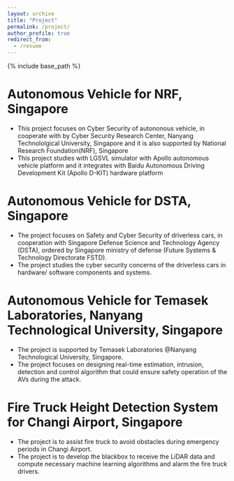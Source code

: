 ```yaml
---
layout: archive
title: "Project"
permalink: /project/
author_profile: true
redirect_from:
  - /resume
---
```


{% include base_path %}

Autonomous Vehicle for NRF, Singapore
======
* This project focuses on Cyber Security of autononous vehicle, in cooperate with by Cyber Security Research Center, Nanyang Technololgical University, Singapore and it is also supported by National Research Foundation(NRF), Singapore
* This project studies with LGSVL simulator with Apollo autonomous vehicle platform and it integrates with Baidu Autonomous Driving Development Kit (Apollo D-KIT) hardware platform

Autonomous Vehicle for DSTA, Singapore
======
* ​The project focuses on Safety and Cyber Security of driverless cars, in cooperation with Singapore Defense Science and Technology Agency (DSTA), ordered by Singapore ministry of defense (Future Systems & Technology Directorate FSTD).
* The project studies the cyber security concerns of the driverless cars in hardware/ software components and systems.

​Autonomous Vehicle for Temasek Laboratories, Nanyang Technological University, Singapore
======
* ​The project is supported by Temasek Laboratories @Nanyang Technological University, Singapore.
* The project focuses on designing real-time estimation, intrusion, detection and control algorithm that could ensure safety operation of the AVs during the attack.

​Fire Truck Height Detection System for Changi Airport, Singapore
======
* The project is to assist fire truck to avoid obstacles during emergency periods in Changi Airport.
* The project is to develop the blackbox to receive the LiDAR data and compute necessary machine learning algorithms and alarm the fire truck drivers.
